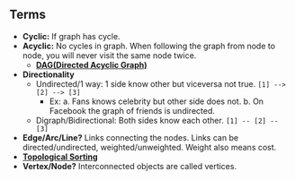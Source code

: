   ## Terms
  - **Cyclic:** If graph has cycle.  
  - **Acyclic:** No cycles in graph. When following the graph from node to node, you will never visit the same node twice.
    - **[DAG(Directed Acyclic Graph)](DAG)**
  - **Directionality** 
    - Undirected/1 way: 1 side know other but viceversa not true. `[1] --> [2] --> [3]`
      - Ex: a. Fans knows celebrity but other side does not. b.  On Facebook the graph of friends is undirected.
    - Digraph/Bidirectional: Both sides know each other.  `[1] -- [2] -- [3]`
  - **Edge/Arc/Line?** Links connecting the nodes. Links can be directed/undirected, weighted/unweighted. Weight also means cost.
  - **[Topological Sorting](Topological_Sorting)**
  - **Vertex/Node?** Interconnected objects are called vertices.
